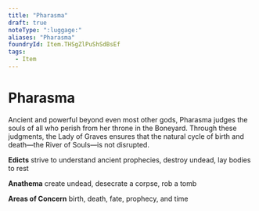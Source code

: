 ```yaml
---
title: "Pharasma"
draft: true
noteType: ":luggage:"
aliases: "Pharasma"
foundryId: Item.THSgZlPuShSdBsEf
tags:
  - Item
---
```


# Pharasma

Ancient and powerful beyond even most other gods, Pharasma judges the souls of all who perish from her throne in the Boneyard. Through these judgments, the Lady of Graves ensures that the natural cycle of birth and death—the River of Souls—is not disrupted.

**Edicts** strive to understand ancient prophecies, destroy undead, lay bodies to rest

**Anathema** create undead, desecrate a corpse, rob a tomb

**Areas of Concern** birth, death, fate, prophecy, and time
